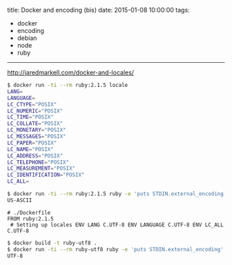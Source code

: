 title: Docker and encoding (bis)
date: 2015-01-08 10:00:00
tags:
- docker
- encoding
- debian
- node
- ruby
---

http://jaredmarkell.com/docker-and-locales/

<!--more-->


```bash
$ docker run -ti --rm ruby:2.1.5 locale
LANG=
LANGUAGE=
LC_CTYPE="POSIX"
LC_NUMERIC="POSIX"
LC_TIME="POSIX"
LC_COLLATE="POSIX"
LC_MONETARY="POSIX"
LC_MESSAGES="POSIX"
LC_PAPER="POSIX"
LC_NAME="POSIX"
LC_ADDRESS="POSIX"
LC_TELEPHONE="POSIX"
LC_MEASUREMENT="POSIX"
LC_IDENTIFICATION="POSIX"
LC_ALL=
```

```bash
$ docker run -ti --rm ruby:2.1.5 ruby -e 'puts STDIN.external_encoding'
US-ASCII
```


```
# ./Dockerfile
FROM ruby:2.1.5
 # Setting up locales ENV LANG C.UTF-8 ENV LANGUAGE C.UTF-8 ENV LC_ALL C.UTF-8
```

```bash
$ docker build -t ruby-utf8 .
$ docker run -ti --rm ruby-utf8 ruby -e 'puts STDIN.external_encoding'
UTF-8
```



